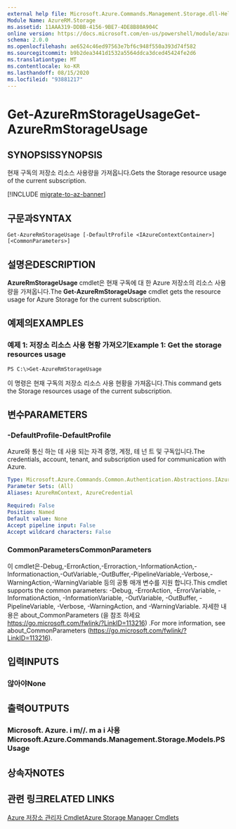 ```yaml
---
external help file: Microsoft.Azure.Commands.Management.Storage.dll-Help.xml
Module Name: AzureRM.Storage
ms.assetid: 11AAA319-DDBB-4156-9BE7-4DE8B80A904C
online version: https://docs.microsoft.com/en-us/powershell/module/azurerm.storage/get-azurermstorageusage
schema: 2.0.0
ms.openlocfilehash: ae6524c46ed97563e7bf6c948f550a393d74f582
ms.sourcegitcommit: b9b2dea3441d1532a5564ddca3dced45424fe2d6
ms.translationtype: MT
ms.contentlocale: ko-KR
ms.lasthandoff: 08/15/2020
ms.locfileid: "93881217"
---
```

# <span data-ttu-id="2910d-101">Get-AzureRmStorageUsage</span><span class="sxs-lookup"><span data-stu-id="2910d-101">Get-AzureRmStorageUsage</span></span>

## <span data-ttu-id="2910d-102">SYNOPSIS</span><span class="sxs-lookup"><span data-stu-id="2910d-102">SYNOPSIS</span></span>
<span data-ttu-id="2910d-103">현재 구독의 저장소 리소스 사용량을 가져옵니다.</span><span class="sxs-lookup"><span data-stu-id="2910d-103">Gets the Storage resource usage of the current subscription.</span></span>

[!INCLUDE [migrate-to-az-banner](../../includes/migrate-to-az-banner.md)]

## <span data-ttu-id="2910d-104">구문과</span><span class="sxs-lookup"><span data-stu-id="2910d-104">SYNTAX</span></span>

```
Get-AzureRmStorageUsage [-DefaultProfile <IAzureContextContainer>] [<CommonParameters>]
```

## <span data-ttu-id="2910d-105">설명은</span><span class="sxs-lookup"><span data-stu-id="2910d-105">DESCRIPTION</span></span>
<span data-ttu-id="2910d-106">**AzureRmStorageUsage** cmdlet은 현재 구독에 대 한 Azure 저장소의 리소스 사용량을 가져옵니다.</span><span class="sxs-lookup"><span data-stu-id="2910d-106">The **Get-AzureRmStorageUsage** cmdlet gets the resource usage for Azure Storage for the current subscription.</span></span>

## <span data-ttu-id="2910d-107">예제의</span><span class="sxs-lookup"><span data-stu-id="2910d-107">EXAMPLES</span></span>

### <span data-ttu-id="2910d-108">예제 1: 저장소 리소스 사용 현황 가져오기</span><span class="sxs-lookup"><span data-stu-id="2910d-108">Example 1: Get the storage resources usage</span></span>
```
PS C:\>Get-AzureRmStorageUsage
```

<span data-ttu-id="2910d-109">이 명령은 현재 구독의 저장소 리소스 사용 현황을 가져옵니다.</span><span class="sxs-lookup"><span data-stu-id="2910d-109">This command gets the Storage resources usage of the current subscription.</span></span>

## <span data-ttu-id="2910d-110">변수</span><span class="sxs-lookup"><span data-stu-id="2910d-110">PARAMETERS</span></span>

### <span data-ttu-id="2910d-111">-DefaultProfile</span><span class="sxs-lookup"><span data-stu-id="2910d-111">-DefaultProfile</span></span>
<span data-ttu-id="2910d-112">Azure와 통신 하는 데 사용 되는 자격 증명, 계정, 테 넌 트 및 구독입니다.</span><span class="sxs-lookup"><span data-stu-id="2910d-112">The credentials, account, tenant, and subscription used for communication with Azure.</span></span>

```yaml
Type: Microsoft.Azure.Commands.Common.Authentication.Abstractions.IAzureContextContainer
Parameter Sets: (All)
Aliases: AzureRmContext, AzureCredential

Required: False
Position: Named
Default value: None
Accept pipeline input: False
Accept wildcard characters: False
```

### <span data-ttu-id="2910d-113">CommonParameters</span><span class="sxs-lookup"><span data-stu-id="2910d-113">CommonParameters</span></span>
<span data-ttu-id="2910d-114">이 cmdlet은-Debug,-ErrorAction,-Erroraction,-InformationAction,-Informationaction,-OutVariable,-OutBuffer,-PipelineVariable,-Verbose,-WarningAction,-WarningVariable 등의 공통 매개 변수를 지원 합니다.</span><span class="sxs-lookup"><span data-stu-id="2910d-114">This cmdlet supports the common parameters: -Debug, -ErrorAction, -ErrorVariable, -InformationAction, -InformationVariable, -OutVariable, -OutBuffer, -PipelineVariable, -Verbose, -WarningAction, and -WarningVariable.</span></span> <span data-ttu-id="2910d-115">자세한 내용은 about_CommonParameters (을 참조 하세요 https://go.microsoft.com/fwlink/?LinkID=113216) .</span><span class="sxs-lookup"><span data-stu-id="2910d-115">For more information, see about_CommonParameters (https://go.microsoft.com/fwlink/?LinkID=113216).</span></span>

## <span data-ttu-id="2910d-116">입력</span><span class="sxs-lookup"><span data-stu-id="2910d-116">INPUTS</span></span>

### <span data-ttu-id="2910d-117">않아야</span><span class="sxs-lookup"><span data-stu-id="2910d-117">None</span></span>

## <span data-ttu-id="2910d-118">출력</span><span class="sxs-lookup"><span data-stu-id="2910d-118">OUTPUTS</span></span>

### <span data-ttu-id="2910d-119">Microsoft. Azure. i m//. m a i 사용</span><span class="sxs-lookup"><span data-stu-id="2910d-119">Microsoft.Azure.Commands.Management.Storage.Models.PSUsage</span></span>

## <span data-ttu-id="2910d-120">상속자</span><span class="sxs-lookup"><span data-stu-id="2910d-120">NOTES</span></span>

## <span data-ttu-id="2910d-121">관련 링크</span><span class="sxs-lookup"><span data-stu-id="2910d-121">RELATED LINKS</span></span>

[<span data-ttu-id="2910d-122">Azure 저장소 관리자 Cmdlet</span><span class="sxs-lookup"><span data-stu-id="2910d-122">Azure Storage Manager Cmdlets</span></span>](./AzureRM.Storage.md)


